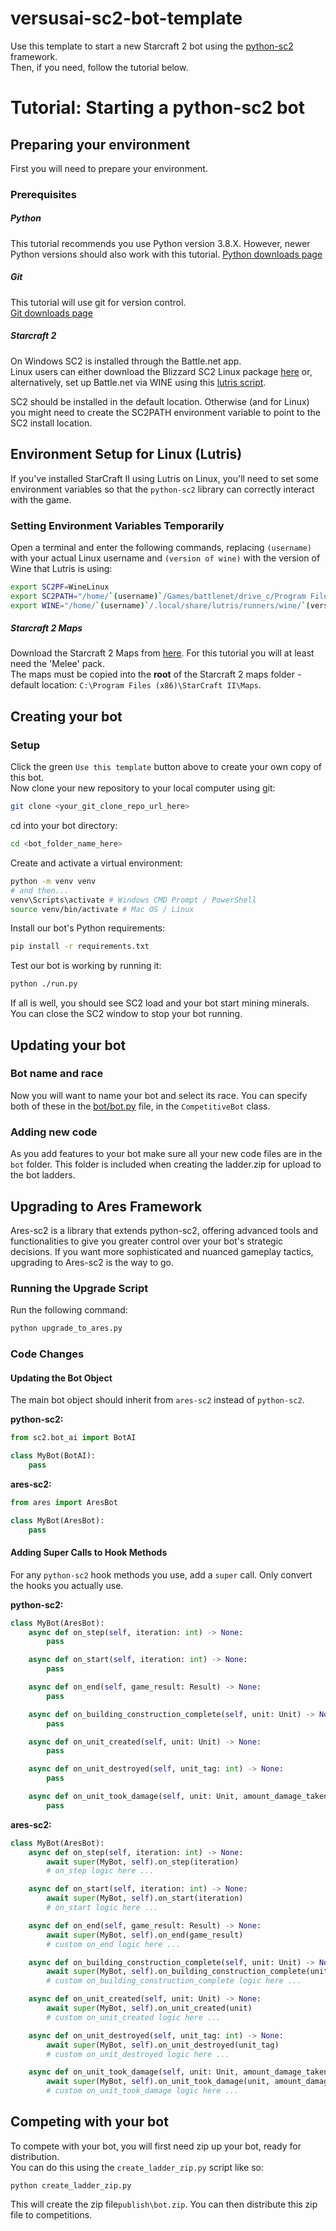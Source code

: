 # versusai-sc2-bot-template

Use this template to start a new Starcraft 2 bot using the [python-sc2](https://github.com/BurnySc2/python-sc2) framework.  
Then, if you need, follow the tutorial below.  

# Tutorial: Starting a python-sc2 bot

## Preparing your environment

First you will need to prepare your environment.

### Prerequisites

##### Python

This tutorial recommends you use Python version 3.8.X.
However, newer Python versions should also work with this tutorial.
[Python downloads page](https://www.python.org/downloads/)

##### Git

This tutorial will use git for version control.  
[Git downloads page](https://git-scm.com/downloads)

##### Starcraft 2

On Windows SC2 is installed through the Battle.net app.  
Linux users can either download the Blizzard SC2 Linux package [here](https://github.com/Blizzard/s2client-proto#linux-packages) or, alternatively, set up Battle.net via WINE using this [lutris script](https://lutris.net/games/battlenet/).

SC2 should be installed in the default location. Otherwise (and for Linux) you might need to create the SC2PATH environment variable to point to the SC2 install location.

## Environment Setup for Linux (Lutris)

If you've installed StarCraft II using Lutris on Linux, you'll need to set some environment variables so that the `python-sc2` library can correctly interact with the game.

### Setting Environment Variables Temporarily

Open a terminal and enter the following commands, replacing `(username)` with your actual Linux username and `(version of wine)` with the version of Wine that Lutris is using:

```bash
export SC2PF=WineLinux
export SC2PATH="/home/`(username)`/Games/battlenet/drive_c/Program Files (x86)/StarCraft II/"
export WINE="/home/`(username)`/.local/share/lutris/runners/wine/`(version of wine)`/bin/wine" 
```

##### Starcraft 2 Maps

Download the Starcraft 2 Maps from [here](https://github.com/Blizzard/s2client-proto#map-packs).   For this tutorial you will at least need the 'Melee' pack.  
The maps must be copied into the **root** of the Starcraft 2 maps folder - default location: `C:\Program Files (x86)\StarCraft II\Maps`.

## Creating your bot
### Setup
Click the green `Use this template` button above to create your own copy of this bot.  
Now clone your new repository to your local computer using git:
```bash
git clone <your_git_clone_repo_url_here>
```
cd into your bot directory:
```bash
cd <bot_folder_name_here>
```
Create and activate a virtual environment:
```bash
python -m venv venv
# and then...
venv\Scripts\activate # Windows CMD Prompt / PowerShell
source venv/bin/activate # Mac OS / Linux
```
Install our bot's Python requirements:
```bash
pip install -r requirements.txt
```
Test our bot is working by running it:
```bash
python ./run.py
```
If all is well, you should see SC2 load and your bot start mining minerals.  
You can close the SC2 window to stop your bot running. 

## Updating your bot

### Bot name and race

Now you will want to name your bot and select its race.
You can specify both of these in the [bot/bot.py](bot/bot.py) file, in the `CompetitiveBot` class.

### Adding new code

As you add features to your bot make sure all your new code files are in the `bot` folder. This folder is included when creating the ladder.zip for upload to the bot ladders.

## Upgrading to Ares Framework

Ares-sc2 is a library that extends python-sc2, offering advanced tools and functionalities to give you greater control over your bot's strategic decisions. If you want more sophisticated and nuanced gameplay tactics, upgrading to Ares-sc2 is the way to go.

### Running the Upgrade Script

Run the following command:
```bash
python upgrade_to_ares.py
```

### Code Changes

#### Updating the Bot Object

The main bot object should inherit from `ares-sc2` instead of `python-sc2`.

**python-sc2:**
```python
from sc2.bot_ai import BotAI

class MyBot(BotAI):
    pass
```

**ares-sc2:**
```python
from ares import AresBot

class MyBot(AresBot):
    pass
```

#### Adding Super Calls to Hook Methods

For any `python-sc2` hook methods you use, add a `super` call. Only convert the hooks you actually use.

**python-sc2:**
```python
class MyBot(AresBot):
    async def on_step(self, iteration: int) -> None:
        pass

    async def on_start(self, iteration: int) -> None:
        pass

    async def on_end(self, game_result: Result) -> None:
        pass

    async def on_building_construction_complete(self, unit: Unit) -> None:
        pass

    async def on_unit_created(self, unit: Unit) -> None:
        pass

    async def on_unit_destroyed(self, unit_tag: int) -> None:
        pass

    async def on_unit_took_damage(self, unit: Unit, amount_damage_taken: float) -> None:
        pass
```

**ares-sc2:**
```python
class MyBot(AresBot):
    async def on_step(self, iteration: int) -> None:
        await super(MyBot, self).on_step(iteration)
        # on_step logic here ...

    async def on_start(self, iteration: int) -> None:
        await super(MyBot, self).on_start(iteration)
        # on_start logic here ...

    async def on_end(self, game_result: Result) -> None:
        await super(MyBot, self).on_end(game_result)
        # custom on_end logic here ...

    async def on_building_construction_complete(self, unit: Unit) -> None:
        await super(MyBot, self).on_building_construction_complete(unit)
        # custom on_building_construction_complete logic here ...

    async def on_unit_created(self, unit: Unit) -> None:
        await super(MyBot, self).on_unit_created(unit)
        # custom on_unit_created logic here ...

    async def on_unit_destroyed(self, unit_tag: int) -> None:
        await super(MyBot, self).on_unit_destroyed(unit_tag)
        # custom on_unit_destroyed logic here ...

    async def on_unit_took_damage(self, unit: Unit, amount_damage_taken: float) -> None:
        await super(MyBot, self).on_unit_took_damage(unit, amount_damage_taken)
        # custom on_unit_took_damage logic here ...
```

## Competing with your bot

To compete with your bot, you will first need zip up your bot, ready for distribution.   
You can do this using the `create_ladder_zip.py` script like so:
```
python create_ladder_zip.py
```
This will create the zip file`publish\bot.zip`.
You can then distribute this zip file to competitions.
